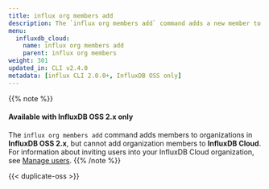 ```yaml
---
title: influx org members add
description: The `influx org members add` command adds a new member to an organization in InfluxDB.
menu:
  influxdb_cloud:
    name: influx org members add
    parent: influx org members
weight: 301
updated_in: CLI v2.4.0
metadata: [influx CLI 2.0.0+, InfluxDB OSS only]
---
```


{{% note %}}
#### Available with InfluxDB OSS 2.x only
The `influx org members add` command adds members to organizations in **InfluxDB OSS 2.x**,
but cannot add organization members to **InfluxDB Cloud**.
For information about inviting users into your InfluxDB Cloud organization, see
[Manage users](/influxdb/cloud/admin/organizations/users/).
{{% /note %}}

{{< duplicate-oss >}}
